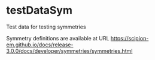 # testDataSym
Test data for testing symmetries

Symmetry definitions are available at URL https://scipion-em.github.io/docs/release-3.0.0/docs/developer/symmetries/symmetries.html
